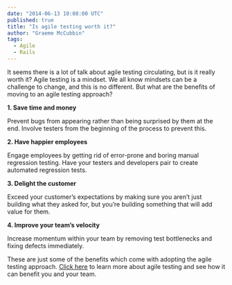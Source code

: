 ```yaml
---
date: "2014-06-13 10:08:00 UTC"
published: true
title: "Is agile testing worth it?"
author: "Graeme McCubbin"
tags:
  - Agile
  - Rails
---
```


It seems there is a lot of talk about agile testing circulating, but is it really worth it? Agile testing is a mindset. We all know mindsets can be a challenge to change, and this is no different. But what are the benefits of moving to an agile testing approach?

**1. Save time and money**

Prevent bugs from appearing rather than being surprised by them at the end. Involve testers from the beginning of the process to prevent this.

**2. Have happier employees**

Engage employees by getting rid of error-prone and boring manual regression testing. Have your testers and developers pair to create automated regression tests.

**3. Delight the customer**

Exceed your customer’s expectations by making sure you aren’t just building what they asked for, but you’re building something that will add value for them.

**4. Improve your team’s velocity**

Increase momentum within your team by removing test bottlenecks and fixing defects immediately.

These are just some of the benefits which come with adopting the agile testing approach. [Click here](http://www.unboxedconsulting.com/courses/agile-testing-course) to learn more about agile testing and see how it can benefit you and your team.

